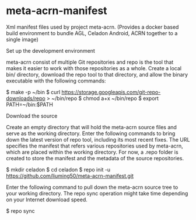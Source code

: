 # meta-acrn-manifest
Xml manifest files used by project meta-acrn. (Provides a docker based build environment to bundle AGL, Celadon Android, ACRN together to a single image)

Set up the development environment

meta-acrn consist of multiple Git repositories and repo is the tool that makes it easier to work with those repositories as a whole. Create a local bin/ directory, download the repo tool to that directory, and allow the binary executable with the following commands:

$ make -p ~/bin
$ curl https://storage.googleapis.com/git-repo-downloads/repo >  ~/bin/repo
$ chmod a+x ~/bin/repo
$ export PATH=~/bin:$PATH


Download the source

Create an empty directory that will hold the meta-acrn source files and serve as the working directory. Enter the following commands to bring down the latest version of repo tool, including its most recent fixes. The URL specifies the manifest that refers various repositories used by meta-acrn, which are placed within the working directory. For now, a .repo folder is created to store the manifest and the metadata of the source repositories.

$ mkdir celadon
$ cd celadon
$ repo init -u https://github.com/liuming50/meta-acrn-manifest.git

Enter the following command to pull down the meta-acrn source tree to your working directory. The repo sync operation might take time depending on your Internet download speed.

$ repo sync
